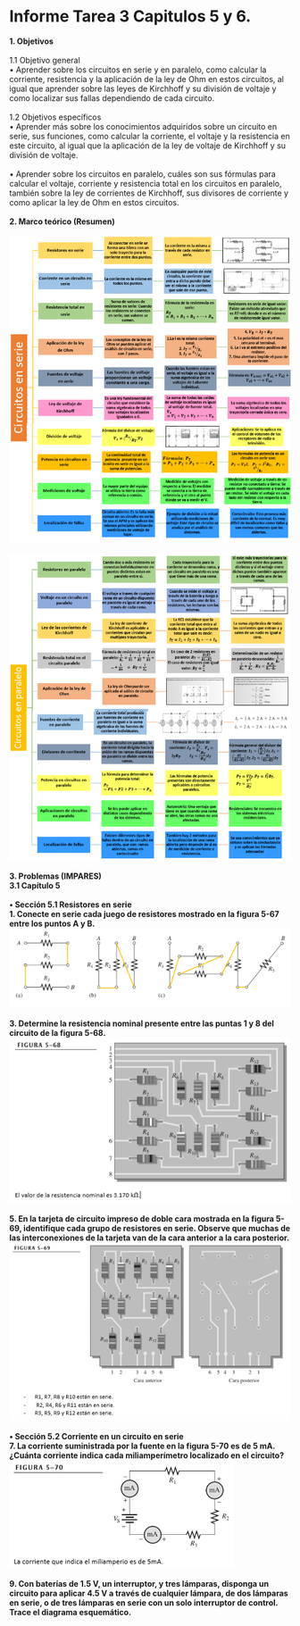# **Informe Tarea 3 Capitulos 5 y 6.**
**1. Objetivos** <br />  
1.1 Objetivo general<br />
•	Aprender sobre los circuitos en serie y en paralelo, como calcular la corriente, resistencia y la aplicación de la ley de Ohm en estos circuitos, al igual que aprender sobre las leyes de Kirchhoff y su división de voltaje y como localizar sus fallas dependiendo de cada circuito.<br /><br />
1.2 Objetivos específicos<br />
•	Aprender más sobre los conocimientos adquiridos sobre un circuito en serie, sus funciones, como calcular la corriente, el voltaje y la resistencia en este circuito, al igual que la aplicación de la ley de voltaje de Kirchhoff y su división de voltaje.<br /><br />
•	Aprender sobre los circuitos en paralelo, cuáles son sus fórmulas para calcular el voltaje, corriente y resistencia total en los circuitos en paralelo, también sobre la ley de corrientes de Kirchhoff, sus divisores de corriente y como aplicar la ley de Ohm en estos circuitos.<br /><br />
**2. Marco teórico (Resumen)**<br /><br />
![alt text](https://github.com/adtumbaco1/Informe-Tarea-3/blob/main/Teoria%20Cap%205.png)<br /><br />
![alt text](https://github.com/adtumbaco1/Informe-Tarea-3/blob/main/Teoria%20cap%206.png)<br /><br />
**3. Problemas (IMPARES)**<br />
**3.1  Capítulo 5**<br /><br />
**•	Sección 5.1 Resistores en serie**<br />
**1.	Conecte en serie cada juego de resistores mostrado en la figura 5-67 entre los puntos A y B.**<br />
![alt text](https://github.com/adtumbaco1/Informe-Tarea-3/blob/main/Ejercicio%201%20cap%205.PNG)<br /><br />
**3.	Determine la resistencia nominal presente entre las puntas 1 y 8 del circuito de la figura 5-68.**<br />
![alt text](https://github.com/adtumbaco1/Informe-Tarea-3/blob/main/Ejercicio%203%20cap%205.PNG)<br /><br />
**5.	En la tarjeta de circuito impreso de doble cara mostrada en la figura 5-69, identifique cada grupo de resistores en serie. Observe que muchas de las interconexiones de la tarjeta van de la cara anterior a la cara posterior.**<br />
![alt text](https://github.com/adtumbaco1/Informe-Tarea-3/blob/main/Ejercicio%205%20cap%205.PNG)<br /><br />
**•	Sección 5.2 Corriente en un circuito en serie**<br />
**7.	La corriente suministrada por la fuente en la figura 5-70 es de 5 mA. ¿Cuánta corriente indica cada miliamperímetro localizado en el circuito?**<br />
![alt text](https://github.com/adtumbaco1/Informe-Tarea-3/blob/main/Ejercicio%207%20cap%205.PNG)<br /><br />
**9.	Con baterías de 1.5 V, un interruptor, y tres lámparas, disponga un circuito para aplicar 4.5 V a través de cualquier lámpara, de dos lámparas en serie, o de tres lámparas en serie con un solo interruptor de control. Trace el diagrama esquemático.**<br />

